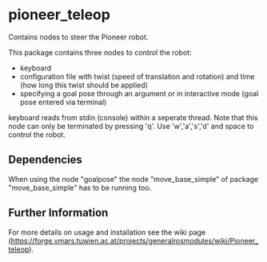 pioneer_teleop
==============

Contains nodes to steer the Pioneer robot.

This package contains three nodes to control the robot:

* keyboard
* configuration file with twist (speed of translation and rotation)
  and time (how long this twist should be applied)
* specifying a goal pose through an argument or in interactive mode
  (goal pose entered via terminal)

keyboard reads from stdin (console) within a seperate thread. Note
that this node can only be terminated by pressing 'q'. Use
'w','a','s','d' and space to control the robot.


Dependencies
------------

When using the node "goalpose" the node "move_base_simple" of package
"move_base_simple" has to be running too.


Further Information
-------------------

For more details on usage and installation see the wiki page
(https://forge.vmars.tuwien.ac.at/projects/generalrosmodules/wiki/Pioneer_teleop).
